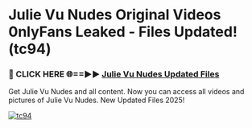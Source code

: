 # Julie Vu Nudes Original Videos 0nlyFans Leaked - Files Updated! (tc94)

<h3>🔴 CLICK HERE 🌐==►► <a href="https://tinyurl.com/y5r63du9" rel="nofollow">Julie Vu Nudes Updated Files</a></h3>

Get Julie Vu Nudes and all content. Now you can access all videos and pictures of Julie Vu Nudes. New Updated Files 2025!

[![tc94](https://i.imgur.com/UVo9nyh.gif)](https://tinyurl.com/y5r63du9)